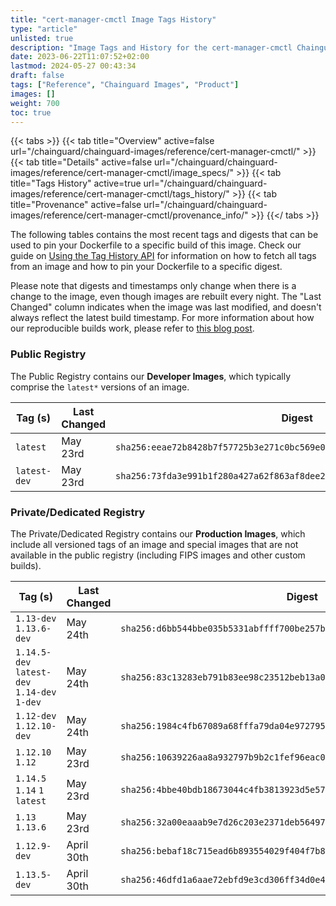 ```yaml
---
title: "cert-manager-cmctl Image Tags History"
type: "article"
unlisted: true
description: "Image Tags and History for the cert-manager-cmctl Chainguard Image"
date: 2023-06-22T11:07:52+02:00
lastmod: 2024-05-27 00:43:34
draft: false
tags: ["Reference", "Chainguard Images", "Product"]
images: []
weight: 700
toc: true
---
```


{{< tabs >}}
{{< tab title="Overview" active=false url="/chainguard/chainguard-images/reference/cert-manager-cmctl/" >}}
{{< tab title="Details" active=false url="/chainguard/chainguard-images/reference/cert-manager-cmctl/image_specs/" >}}
{{< tab title="Tags History" active=true url="/chainguard/chainguard-images/reference/cert-manager-cmctl/tags_history/" >}}
{{< tab title="Provenance" active=false url="/chainguard/chainguard-images/reference/cert-manager-cmctl/provenance_info/" >}}
{{</ tabs >}}

The following tables contains the most recent tags and digests that can be used to pin your Dockerfile to a specific build of this image. Check our guide on [Using the Tag History API](/chainguard/chainguard-images/using-the-tag-history-api/) for information on how to fetch all tags from an image and how to pin your Dockerfile to a specific digest.

Please note that digests and timestamps only change when there is a change to the image, even though images are rebuilt every night. The "Last Changed" column indicates when the image was last modified, and doesn't always reflect the latest build timestamp. For more information about how our reproducible builds work, please refer to [this blog post](https://www.chainguard.dev/unchained/reproducing-chainguards-reproducible-image-builds).

### Public Registry
The Public Registry contains our **Developer Images**, which typically comprise the `latest*` versions of an image.

| Tag (s)       | Last Changed | Digest                                                                    |
|---------------|--------------|---------------------------------------------------------------------------|
|  `latest`     | May 23rd     | `sha256:eeae72b8428b7f57725b3e271c0bc569e0c5f1673f3428e94abd08ba09888ae4` |
|  `latest-dev` | May 23rd     | `sha256:73fda3e991b1f280a427a62f863af8dee259d1f8268316132b5d5c1b57711c96` |


### Private/Dedicated Registry
The Private/Dedicated Registry contains our **Production Images**, which include all versioned tags of an image and special images that are not available in the public registry (including FIPS images and other custom builds).

| Tag (s)                                       | Last Changed | Digest                                                                    |
|-----------------------------------------------|--------------|---------------------------------------------------------------------------|
|  `1.13-dev` `1.13.6-dev`                      | May 24th     | `sha256:d6bb544bbe035b5331abffff700be257b7b4e5409299b30e6689bcecf25335cc` |
|  `1.14.5-dev` `latest-dev` `1.14-dev` `1-dev` | May 24th     | `sha256:83c13283eb791b83ee98c23512beb13a055832f5e6f02aa2dc1b09839c1b6be4` |
|  `1.12-dev` `1.12.10-dev`                     | May 24th     | `sha256:1984c4fb67089a68fffa79da04e9727954774fb2f6da3ca9032d0feceb4c9c6e` |
|  `1.12.10` `1.12`                             | May 23rd     | `sha256:10639226aa8a932797b9b2c1fef96eac03606f0464537689992b4252b847f273` |
|  `1.14.5` `1.14` `1` `latest`                 | May 23rd     | `sha256:4bbe40bdb18673044c4fb3813923d5e57395f3b5c8ada3f8fc1bb70d5ed134a7` |
|  `1.13` `1.13.6`                              | May 23rd     | `sha256:32a00eaaab9e7d26c203e2371deb564974c14f700027b3dcff8c028bb15e1b4e` |
|  `1.12.9-dev`                                 | April 30th   | `sha256:bebaf18c715ead6b893554029f404f7b86104838a2bd2cadc978dae9d054f8cd` |
|  `1.13.5-dev`                                 | April 30th   | `sha256:46dfd1a6aae72ebfd9e3cd306ff34d0e48c722007f85bc13b5b2464110c0d516` |

